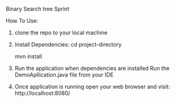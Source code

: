 Binary Search tree Sprint

How To Use:

1. clone the repo to your local machine

2. Install Dependencies:
   cd project-directory
   
   mvn install

3. Run the application when dependencies are installed
   Run the DemoApllication.java file from your IDE

4. Once application is running open your web browser and visit: http://localhost:8080/



